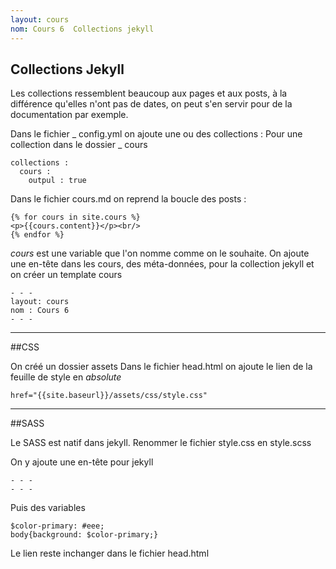 ```yaml
---
layout: cours
nom: Cours 6  Collections jekyll
---
```


## Collections Jekyll

Les collections ressemblent beaucoup aux pages et aux posts, à la différence qu'elles n'ont pas de dates, on peut s'en servir pour de la documentation par exemple.

Dans le fichier _ config.yml on ajoute une ou des collections :
Pour une collection dans le dossier _ cours

```
collections :
  cours :
    outpul : true
```
Dans le fichier cours.md on reprend la boucle des posts :
```
{% for cours in site.cours %}
<p>{{cours.content}}</p><br/>
{% endfor %}
```
*cours* est une variable que l'on nomme comme on le souhaite.
On ajoute une en-tête dans les cours, des méta-données, pour la collection jekyll et on créer un template cours
```
- - -
layout: cours
nom : Cours 6
- - -
```

---

##CSS

On créé un dossier assets
Dans le fichier head.html on ajoute le lien de la feuille de style en *absolute*
```
href="{{site.baseurl}}/assets/css/style.css"
```

---

##SASS

Le SASS est natif dans jekyll.
Renommer le fichier style.css en style.scss

On y ajoute une en-tête pour jekyll
```
- - -
- - -
```

Puis des variables

```
$color-primary: #eee;
body{background: $color-primary;}
```
Le lien reste inchanger dans le fichier head.html

